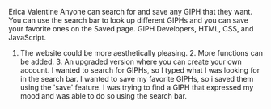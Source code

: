Erica Valentine
Anyone can search for and save any GIPH that they want.
You can use the search bar to look up different GIPHs and you can save your favorite ones on the Saved page.
GIPH Developers, HTML, CSS, and JavaScript.
1. The website could be more aesthetically pleasing. 2. More functions can be added. 3. An upgraded version where you can create your own account.
I wanted to search for GIPHs, so I typed what I was looking for in the search bar.
I wanted to save my favorite GIPHs, so i saved them using the 'save' feature.
I was trying to find a GIPH that expressed my mood and was able to do so using the search bar.

